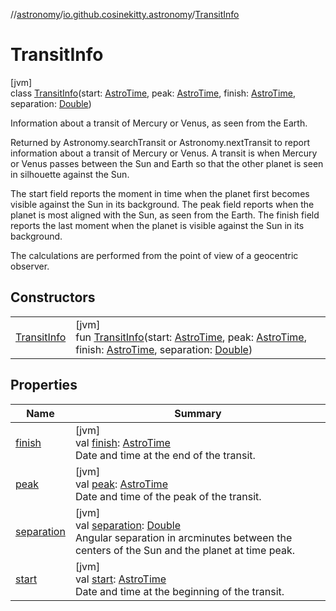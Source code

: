 //[astronomy](../../../index.md)/[io.github.cosinekitty.astronomy](../index.md)/[TransitInfo](index.md)

# TransitInfo

[jvm]\
class [TransitInfo](index.md)(start: [AstroTime](../-astro-time/index.md), peak: [AstroTime](../-astro-time/index.md), finish: [AstroTime](../-astro-time/index.md), separation: [Double](https://kotlinlang.org/api/latest/jvm/stdlib/kotlin/-double/index.html))

Information about a transit of Mercury or Venus, as seen from the Earth.

Returned by Astronomy.searchTransit or Astronomy.nextTransit to report information about a transit of Mercury or Venus. A transit is when Mercury or Venus passes between the Sun and Earth so that the other planet is seen in silhouette against the Sun.

The start field reports the moment in time when the planet first becomes visible against the Sun in its background. The peak field reports when the planet is most aligned with the Sun, as seen from the Earth. The finish field reports the last moment when the planet is visible against the Sun in its background.

The calculations are performed from the point of view of a geocentric observer.

## Constructors

| | |
|---|---|
| [TransitInfo](-transit-info.md) | [jvm]<br>fun [TransitInfo](-transit-info.md)(start: [AstroTime](../-astro-time/index.md), peak: [AstroTime](../-astro-time/index.md), finish: [AstroTime](../-astro-time/index.md), separation: [Double](https://kotlinlang.org/api/latest/jvm/stdlib/kotlin/-double/index.html)) |

## Properties

| Name | Summary |
|---|---|
| [finish](finish.md) | [jvm]<br>val [finish](finish.md): [AstroTime](../-astro-time/index.md)<br>Date and time at the end of the transit. |
| [peak](peak.md) | [jvm]<br>val [peak](peak.md): [AstroTime](../-astro-time/index.md)<br>Date and time of the peak of the transit. |
| [separation](separation.md) | [jvm]<br>val [separation](separation.md): [Double](https://kotlinlang.org/api/latest/jvm/stdlib/kotlin/-double/index.html)<br>Angular separation in arcminutes between the centers of the Sun and the planet at time peak. |
| [start](start.md) | [jvm]<br>val [start](start.md): [AstroTime](../-astro-time/index.md)<br>Date and time at the beginning of the transit. |
